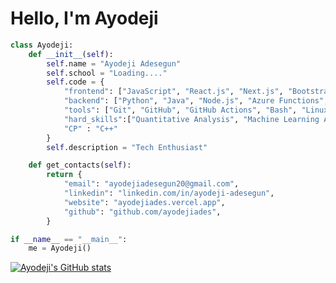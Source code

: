 # Hello, I'm Ayodeji

```py
class Ayodeji:
    def __init__(self):
        self.name = "Ayodeji Adesegun"
        self.school = "Loading...."
        self.code = {
            "frontend": ["JavaScript", "React.js", "Next.js", "Bootstrap", "Chakra UI", "HTML", "CSS",],
            "backend": ["Python", "Java", "Node.js", "Azure Functions", "SQL", "AWS Lambda", "C"],
            "tools": ["Git", "GitHub", "GitHub Actions", "Bash", "Linux", "IBM Quantum Composer", "LaTeX", "Octave"],
            "hard_skills":["Quantitative Analysis", "Machine Learning Algorithms", "Data-Driven Personalization", "Predictive Modelling","Decision Analytics"]
            "CP" : "C++"
        }
        self.description = "Tech Enthusiast"

    def get_contacts(self):
        return {
            "email": "ayodejiadesegun20@gmail.com",
            "linkedin": "linkedin.com/in/ayodeji-adesegun",
            "website": "ayodejiades.vercel.app",
            "github": "github.com/ayodejiades",
        }

if __name__ == "__main__":
    me = Ayodeji()
```
[![Ayodeji's GitHub stats](https://github-readme-stats.vercel.app/api?username=ayodejiades&show_icons=true&theme=transparent)](https://github.com/ayodejiades/github-readme-stats)
